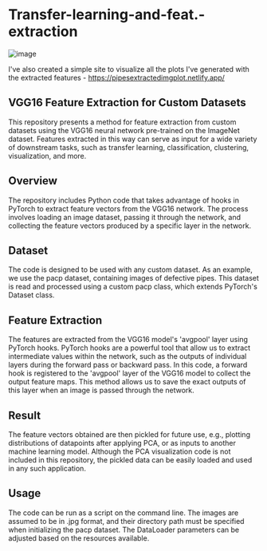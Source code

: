 # Transfer-learning-and-feat.-extraction
![image](https://github.com/Ruthvik9/Transfer-learning-and-feat.-extraction/assets/74010232/ca60b153-3835-4328-a923-f71c9b292564)


I've also created a simple site to visualize all the plots I've generated with the extracted features - https://pipesextractedimgplot.netlify.app/

## VGG16 Feature Extraction for Custom Datasets
This repository presents a method for feature extraction from custom datasets using the VGG16 neural network pre-trained on the ImageNet dataset. Features extracted in this way can serve as input for a wide variety of downstream tasks, such as transfer learning, classification, clustering, visualization, and more.

## Overview
The repository includes Python code that takes advantage of hooks in PyTorch to extract feature vectors from the VGG16 network. The process involves loading an image dataset, passing it through the network, and collecting the feature vectors produced by a specific layer in the network.

## Dataset
The code is designed to be used with any custom dataset. As an example, we use the pacp dataset, containing images of defective pipes. This dataset is read and processed using a custom pacp class, which extends PyTorch's Dataset class.

## Feature Extraction
The features are extracted from the VGG16 model's 'avgpool' layer using PyTorch hooks. PyTorch hooks are a powerful tool that allow us to extract intermediate values within the network, such as the outputs of individual layers during the forward pass or backward pass. In this code, a forward hook is registered to the 'avgpool' layer of the VGG16 model to collect the output feature maps. This method allows us to save the exact outputs of this layer when an image is passed through the network.

## Result
The feature vectors obtained are then pickled for future use, e.g., plotting distributions of datapoints after applying PCA, or as inputs to another machine learning model. Although the PCA visualization code is not included in this repository, the pickled data can be easily loaded and used in any such application.

## Usage
The code can be run as a script on the command line. The images are assumed to be in .jpg format, and their directory path must be specified when initializing the pacp dataset. The DataLoader parameters can be adjusted based on the resources available.
